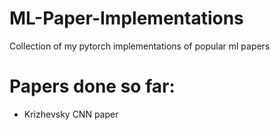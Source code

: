 # ML-Paper-Implementations
Collection of my pytorch implementations of popular ml papers

# Papers done so far:
- Krizhevsky CNN paper
